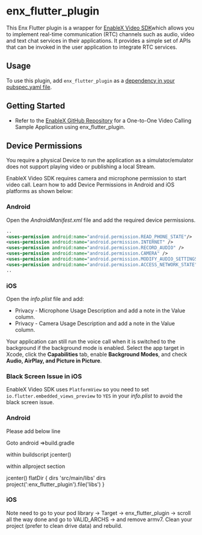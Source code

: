 # enx_flutter_plugin


This Enx Flutter plugin is a wrapper for [EnableX Video SDK](https://developer.enablex.io/api/)which allows you to implement real-time communication (RTC) channels such as audio, video and text chat services in their applications. It provides a simple set of APIs that can be invoked in the user application to integrate RTC services.



## Usage

To use this plugin, add `enx_flutter_plugin` as a [dependency in your pubspec.yaml file](https://flutter.io/platform-plugins/).

## Getting Started

* Refer to the [EnableX GitHub Repository](https://github.com/EnableX/One-to-One-Video-Calling-Open-Source-flutter-Application) for a One-to-One Video Calling Sample Application using enx_flutter_plugin. 



## Device Permissions

You require a physical Device to run the application as a simulator/emulator does not support playing video or publishing a local Stream.

EnableX Video SDK requires camera and microphone permission to start video call. Learn how to add Device Permissions in Android and iOS platforms as shown below:

### Android

Open the *AndroidManifest.xml* file and add the required device permissions.

```xml
..
<uses-permission android:name="android.permission.READ_PHONE_STATE"/>
<uses-permission android:name="android.permission.INTERNET" />
<uses-permission android:name="android.permission.RECORD_AUDIO" />
<uses-permission android:name="android.permission.CAMERA" />
<uses-permission android:name="android.permission.MODIFY_AUDIO_SETTINGS" />
<uses-permission android:name="android.permission.ACCESS_NETWORK_STATE" />
..
```

### iOS

Open the *info.plist* file and add:

- Privacy - Microphone Usage Description and add a note in the Value column.
- Privacy - Camera Usage Description and add a note in the Value column.

Your application can still run the voice call when it is switched to the background if the background mode is enabled. Select the app target in Xcode, click the **Capabilities** tab, enable **Background Modes**, and check **Audio, AirPlay, and Picture in Picture**.


### Black Screen Issue in iOS

EnableX Video SDK uses `PlatformView` so you need to set `io.flutter.embedded_views_preview` to `YES` in your *info.plist* to avoid the black screen issue.


### Android 
Please add below line

Goto android =>build.gradle

within buildscript
jcenter()


within allproject section


jcenter()
flatDir {
dirs 'src/main/libs'
dirs project(':enx_flutter_plugin').file('libs')
}

### iOS
Note  need to go to your
pod library -> Target -> enx_flutter_plugin -> scroll all the way done and go to VALID_ARCHS -> and remove armv7.
Clean your project (prefer to clean drive data) and rebuild.







